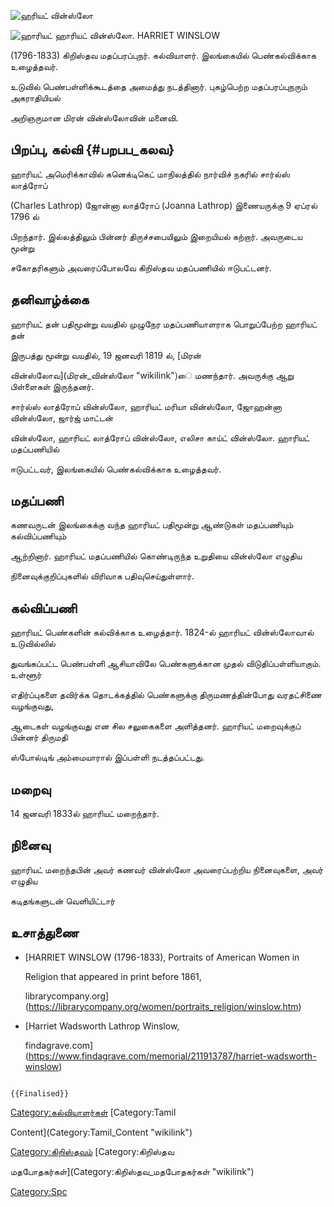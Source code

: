 ![ஹரியட் வின்ஸ்லோ](Winslow_lg.jpg "ஹரியட் வின்ஸ்லோ")
![ஹாரியட்](Hariyat.png "ஹாரியட்") ஹாரியட் வின்ஸ்லோ. HARRIET WINSLOW
(1796-1833) கிறிஸ்தவ மதப்பரப்புநர். கல்வியாளர். இலங்கையில் பெண்கல்விக்காக உழைத்தவர்.
உடுவில் பெண்பள்ளிக்கூடத்தை அமைத்து நடத்தினார். புகழ்பெற்ற மதப்பரப்புநரும் அகராதியியல்
அறிஞருமான மிரன் வின்ஸ்லோவின் மனைவி.

## பிறப்பு, கல்வி {#பறபப_கலவ}

ஹாரியட் அமெரிக்காவில் கனெக்டிகெட் மாநிலத்தில் நார்விச் நகரில் சார்ல்ஸ் லாத்ரோப்
(Charles Lathrop) ஜோன்னா லாத்ரோப் (Joanna Lathrop) இணையருக்கு 9 ஏப்ரல் 1796 ல்
பிறந்தார். இல்லத்திலும் பின்னர் திருச்சபையிலும் இறையியல் கற்றார். அவருடைய மூன்று
சகோதரிகளும் அவரைப்போலவே கிறிஸ்தவ மதப்பணியில் ஈடுபட்டனர்.

## தனிவாழ்க்கை

ஹாரியட் தன் பதிமூன்று வயதில் முழுநேர மதப்பணியாளராக பொறுப்பேற்ற ஹாரியட் தன்
இருபத்து மூன்று வயதில், 19 ஜனவரி 1819 ல், [மிரன்
வின்ஸ்லோவ](மிரன்_வின்ஸ்லோ "wikilink")ை மணந்தார். அவருக்கு ஆறு பிள்ளைகள் இருந்தனர்.
சார்ல்ஸ் லாத்ரோப் வின்ஸ்லோ, ஹாரியட் மரியா வின்ஸ்லோ, ஜோஹன்னா வின்ஸ்லோ, ஜார்ஜ் மாட்டன்
வின்ஸ்லோ, ஹாரியட் லாத்ரோப் வின்ஸ்லோ, எலிசா காய்ட் வின்ஸ்லோ. ஹாரியட் மதப்பணியில்
ஈடுபட்டவர், இலங்கையில் பெண்கல்விக்காக உழைத்தவர்.

## மதப்பணி

கணவருடன் இலங்கைக்கு வந்த ஹாரியட் பதிமூன்று ஆண்டுகள் மதப்பணியும் கல்விப்பணியும்
ஆற்றினார். ஹாரியட் மதப்பணியில் கொண்டிருந்த உறுதியை வின்ஸ்லோ எழுதிய
நினைவுக்குறிப்புகளில் விரிவாக பதிவுசெய்துள்ளார்.

## கல்விப்பணி

ஹாரியட் பெண்களின் கல்விக்காக உழைத்தார். 1824-ல் ஹாரியட் வின்ஸ்லோவால் உடுவில்லில்
துவங்கப்பட்ட பெண்பள்ளி ஆசியாவிலே பெண்களுக்கான முதல் விடுதிப்பள்ளியாகும். உள்ளூர்
எதிர்ப்புகளை தவிர்க்க தொடக்கத்தில் பெண்களுக்கு திருமணத்தின்போது வரதட்சிணை வழங்குவது,
ஆடைகள் வழங்குவது என சில சலுகைகளை அளித்தனர். ஹாரியட் மறைவுக்குப் பின்னர் திருமதி
ஸ்போல்டிங் அம்மையாரால் இப்பள்ளி நடத்தப்பட்டது.

## மறைவு

14 ஜனவரி 1833ல் ஹாரியட் மறைந்தார்.

## நினைவு

ஹாரியட் மறைந்தபின் அவர் கணவர் வின்ஸ்லோ அவரைப்பற்றிய நினைவுகளை, அவர் எழுதிய
கடிதங்களுடன் வெளியிட்டார்

## உசாத்துணை

-   [HARRIET WINSLOW (1796-1833), Portraits of American Women in
    Religion that appeared in print before 1861,
    librarycompany.org](https://librarycompany.org/women/portraits_religion/winslow.htm)
-   [Harriet Wadsworth Lathrop Winslow,
    findagrave.com](https://www.findagrave.com/memorial/211913787/harriet-wadsworth-winslow)

[]( "wikilink")

```{=mediawiki}
{{Finalised}}
```
[Category:கல்வியாளர்கள்](Category:கல்வியாளர்கள் "wikilink") [Category:Tamil
Content](Category:Tamil_Content "wikilink")
[Category:கிறிஸ்தவம்](Category:கிறிஸ்தவம் "wikilink") [Category:கிறிஸ்தவ
மதபோதகர்கள்](Category:கிறிஸ்தவ_மதபோதகர்கள் "wikilink")
[Category:Spc](Category:Spc "wikilink")
